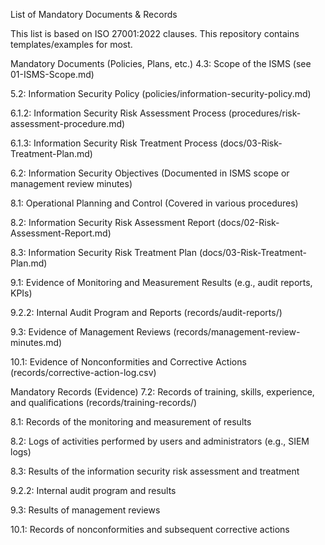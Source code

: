 List of Mandatory Documents & Records

This list is based on ISO 27001:2022 clauses. This repository contains templates/examples for most.

Mandatory Documents (Policies, Plans, etc.)
4.3: Scope of the ISMS (see 01-ISMS-Scope.md)

5.2: Information Security Policy (policies/information-security-policy.md)

6.1.2: Information Security Risk Assessment Process (procedures/risk-assessment-procedure.md)

6.1.3: Information Security Risk Treatment Process (docs/03-Risk-Treatment-Plan.md)

6.2: Information Security Objectives (Documented in ISMS scope or management review minutes)

8.1: Operational Planning and Control (Covered in various procedures)

8.2: Information Security Risk Assessment Report (docs/02-Risk-Assessment-Report.md)

8.3: Information Security Risk Treatment Plan (docs/03-Risk-Treatment-Plan.md)

9.1: Evidence of Monitoring and Measurement Results (e.g., audit reports, KPIs)

9.2.2: Internal Audit Program and Reports (records/audit-reports/)

9.3: Evidence of Management Reviews (records/management-review-minutes.md)

10.1: Evidence of Nonconformities and Corrective Actions (records/corrective-action-log.csv)

Mandatory Records (Evidence)
7.2: Records of training, skills, experience, and qualifications (records/training-records/)

8.1: Records of the monitoring and measurement of results

8.2: Logs of activities performed by users and administrators (e.g., SIEM logs)

8.3: Results of the information security risk assessment and treatment

9.2.2: Internal audit program and results

9.3: Results of management reviews

10.1: Records of nonconformities and subsequent corrective actions

